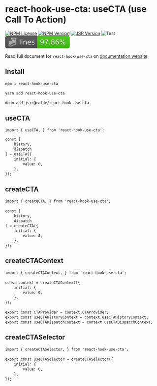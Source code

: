 # react-hook-use-cta: useCTA (use Call To Action)

[![NPM License](https://img.shields.io/npm/l/react-hook-use-cta)](/LICENSE)
[![NPM Version](https://img.shields.io/npm/v/react-hook-use-cta)](https://www.npmjs.com/package/react-hook-use-cta)
[![JSR Version](https://img.shields.io/jsr/v/%40rafde/react-hook-use-cta)](https://jsr.io/@rafde/react-hook-use-cta)
![Test](https://github.com/rafde/react-hook-use-cta/actions/workflows/test.yml/badge.svg)
![Lines](./site/public/badges/coverage-lines.svg)

Read full document for `react-hook-use-cta` on [documentation website](https://rafde.github.io/react-hook-use-cta)

## Install

```bash
npm i react-hook-use-cta
```

```bash
yarn add react-hook-use-cta
```

```bash
deno add jsr:@rafde/react-hook-use-cta
```

## useCTA

```tsx
import { useCTA, } from 'react-hook-use-cta';
```

```tsx
const [
	history,
	dispatch
] = useCTA({
	initial: {
		value: 0,
	},
});
```

## createCTA

```tsx
import { createCTA, } from 'react-hook-use-cta';

const [
	history,
	dispatch
] = createCTA({
	initial: {
		value: 0,
	},
});
```


## createCTAContext

```tsx
import { createCTAContext, } from 'react-hook-use-cta';

const context = createCTAContext({
	initial: {
		value: 0,
	},
});

export const CTAProvider = context.CTAProvider;
export const useCTAHistoryContext = context.useCTAHistoryContext;
export const useCTADispatchContext = context.useCTADispatchContext;
```

## createCTASelector

```tsx
import { createCTASelector, } from 'react-hook-use-cta';

export const useCTASelector = createCTASelector({
	initial: {
		value: 0,
	},
});
```
